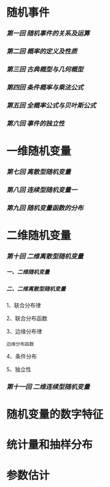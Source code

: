 # 随机事件

### *第一回 随机事件的关系及运算*

### *第二回 概率的定义及性质*

### *第三回 古典概型与几何概型*

### *第四回 条件概率与乘法公式*

### *第五回 全概率公式与贝叶斯公式*

### *第六回 事件的独立性*

# 一维随机变量

### *第七回 离散型随机变量*

### *第八回 连续型随机变量一*

### *第九回 随机变量函数的分布*

# 二维随机变量

### *第十回 二维离散型随机变量*

##### 一、二维随机变量

##### 二、二维离散型随机变量

 1、联合分布律

 2、联合分布函数

 3、边缘分布律

    边缘分布函数

 4、条件分布

 5、独立性

### *第十一回 二维连续型随机变量*

# 随机变量的数字特征

# 统计量和抽样分布

# 参数估计
